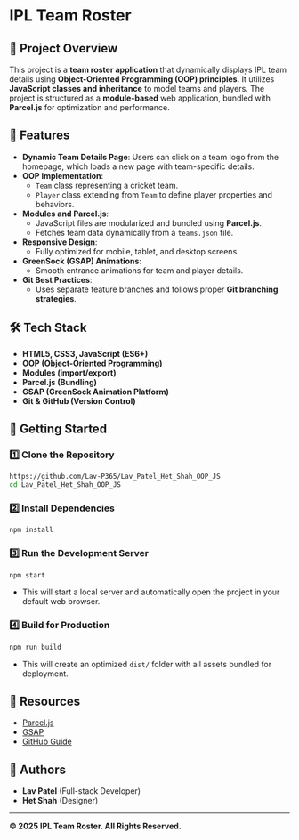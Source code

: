 # IPL Team Roster

## 📌 Project Overview
This project is a **team roster application** that dynamically displays IPL team details using **Object-Oriented Programming (OOP) principles**. It utilizes **JavaScript classes and inheritance** to model teams and players. The project is structured as a **module-based** web application, bundled with **Parcel.js** for optimization and performance.

## 🎯 Features
- **Dynamic Team Details Page**: Users can click on a team logo from the homepage, which loads a new page with team-specific details.
- **OOP Implementation**:
  - `Team` class representing a cricket team.
  - `Player` class extending from `Team` to define player properties and behaviors.
- **Modules and Parcel.js**:
  - JavaScript files are modularized and bundled using **Parcel.js**.
  - Fetches team data dynamically from a `teams.json` file.
- **Responsive Design**:
  - Fully optimized for mobile, tablet, and desktop screens.
- **GreenSock (GSAP) Animations**:
  - Smooth entrance animations for team and player details.
- **Git Best Practices**:
  - Uses separate feature branches and follows proper **Git branching strategies**.

## 🛠️ Tech Stack
- **HTML5, CSS3, JavaScript (ES6+)**
- **OOP (Object-Oriented Programming)**
- **Modules (import/export)**
- **Parcel.js (Bundling)**
- **GSAP (GreenSock Animation Platform)**
- **Git & GitHub (Version Control)**

## 🚀 Getting Started
### 1️⃣ Clone the Repository
```sh
https://github.com/Lav-P365/Lav_Patel_Het_Shah_OOP_JS
cd Lav_Patel_Het_Shah_OOP_JS
```

### 2️⃣ Install Dependencies
```sh
npm install
```

### 3️⃣ Run the Development Server
```sh
npm start
```
- This will start a local server and automatically open the project in your default web browser.

### 4️⃣ Build for Production
```sh
npm run build
```
- This will create an optimized `dist/` folder with all assets bundled for deployment.

## 🔗 Resources
- [Parcel.js](https://parceljs.org/)
- [GSAP](https://greensock.com/gsap/)
- [GitHub Guide](https://guides.github.com/)

## 🎉 Authors
- **Lav Patel** (Full-stack Developer) 
- **Het Shah** (Designer) 

---
**© 2025 IPL Team Roster. All Rights Reserved.**

